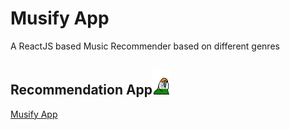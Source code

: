 # Musify App
A ReactJS based Music Recommender based on different genres
<br/>
 <h2>Recommendation App<img src="https://raw.githubusercontent.com/ItsAnunesS/ItsAnunesS/master/src/img/parrots/flags/indiaparrot.gif" width="30" height="40"/></h2>   
 <a  href="https://l6qi7.csb.app/    
 " class="button">Musify App</a>
